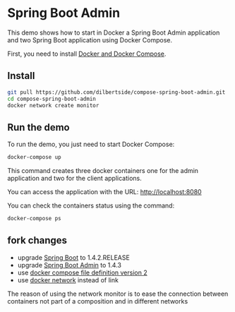 # Spring Boot Admin

This demo shows how to start in Docker a Spring Boot Admin application and two Spring Boot application using Docker Compose.

First, you need to install [Docker and Docker Compose](https://docs.docker.com/compose/#installation-and-set-up).

## Install

```bash
git pull https://github.com/dilbertside/compose-spring-boot-admin.git
cd compose-spring-boot-admin
docker network create monitor
```

## Run the demo
To run the demo, you just need to start Docker Compose:

```bash
docker-compose up
```

This command creates three docker containers one for the admin application and two for the client applications.

You can access the application with the URL: [http://localhost:8080](http://localhost:8080)

You can check the containers status using the command:

```bash
docker-compose ps
```

## fork changes

* upgrade [Spring Boot](http://projects.spring.io/spring-boot/) to 1.4.2.RELEASE
* upgrade [Spring Boot Admin](https://github.com/codecentric/spring-boot-admin) to 1.4.3
* use [docker compose file definition version 2](https://docs.docker.com/compose/compose-file/#/version-2)
* use [docker network](https://docs.docker.com/engine/userguide/networking/) instead of link

The reason of using the network monitor is to ease the connection between containers not part of a composition and in different networks


